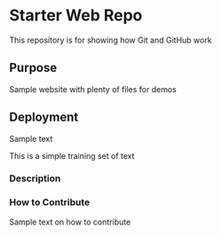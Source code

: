 # Starter Web Repo

This repository is for showing how Git and GitHub work

## Purpose

Sample website with plenty of files for demos

## Deployment 
Sample text 

This is a simple training set of text
### Description

### How to Contribute 

Sample text on how to contribute